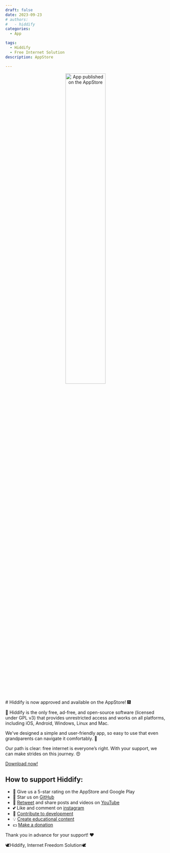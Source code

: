 ```yaml
---
draft: false
date: 2023-09-23 
# authors:
#   - hiddify
categories:
  - App

tags:
  - Hiddify
  - Free Internet Solution
description: AppStore

---
```


<div align=center>
  
<img src="https://github.com/user-attachments/assets/47ccccf3-77d3-43e4-b95e-a29ca862ce51" alt="App published on the AppStore" width="50%" />
</div>
<br>
# Hiddify is now approved and available on the AppStore! 🎆

🔐 Hiddify is the only free, ad-free, and open-source software (licensed under GPL v3) that provides unrestricted access and works on all platforms, including  iOS, Android, Windows, Linux and Mac.

We've designed a simple and user-friendly app, so easy to use that even grandparents can navigate it comfortably. 💪

Our path is clear: free internet is everyone’s right. With your support, we can make strides on this journey. 😍



[Download now!](https://app.hiddify.com)



## How to support Hiddify:
- 🌟 Give us a 5-star rating on the AppStore and Google Play
- 🌟 Star us on [GitHub](https://github.com/hiddify/hiddify-app)
- 💬 [Retweet](https://x.com/hiddify_com) and share posts and videos on [YouTube](https://youtube.com/@hiddify)
- 💕 Like and comment on [instagram](https://www.instagram.com/hiddify_com)
- 💢 [Contribute to development](https://t.me/hiddifybot?start=contribute_Y2lkPS0xMDAyMTYyMTUzNzMxJm1pZD01NDQmbGFuZz1lbg)
- 💡 [Create educational content](https://t.me/hiddifybot?start=contribute_Y2lkPS0xMDAyMTYyMTUzNzMxJm1pZD01NDUmbGFuZz1lbg)
- 💵 [Make a donation](https://hiddify.com/donation-and-support/)

Thank you in advance for your support! ❤️

🕊️Hiddify, Internet Freedom Solution🕊️
